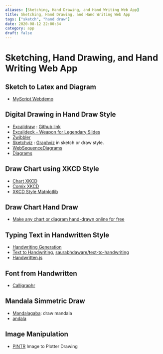 ```yaml
---
aliases: [Sketching, Hand Drawing, and Hand Writing Web App]
title: Sketching, Hand Drawing, and Hand Writing Web App
tags: ["sketch", "hand draw"]
date: 2020-08-12 22:00:34
category: app
draft: false
---
```


# Sketching, Hand Drawing, and Hand Writing Web App

## Sketch to Latex and Diagram

- [MyScript Webdemo](https://webdemo.myscript.com/)

## Digital Drawing in Hand Draw Style

- [Excalidraw](https://excalidraw.com/) : [Github link](https://github.com/excalidraw/excalidraw)
- [Excalideck - Weapon for Legendary Slides](https://excalideck.com/)
- [Zwibbler](https://zwibbler.com/demo/)
- [Sketchviz](https://sketchviz.com/new) : [Graphviz](https://www.graphviz.org/) in sketch or draw style.
- [WebSequenceDiagrams](https://www.websequencediagrams.com/)
- [Diagrams](https://app.diagrams.net/)

## Draw Chart using XKCD Style

- [Chart XKCD](https://timqian.com/chart.xkcd/)
- [Comix XKCD](https://cmx.io/edit/)
- [XKCD Style Matplotlib](https://jakevdp.github.io/blog/2012/10/07/xkcd-style-plots-in-matplotlib/)

## Draw Chart Hand Draw

- [Make any chart or diagram hand-drawn online for free](https://instad.io/)

## Typing Text in Handwritten Style

- [Handwriting Generation](https://seanvasquez.com/handwriting-generation/)
- [Text to Handwriting](https://saurabhdaware.github.io/text-to-handwriting/), [saurabhdaware/text-to-handwriting](https://github.com/saurabhdaware/text-to-handwriting)
- [Handwritten.js](https://alias-rahil.github.io/handwritten.js/)

## Font from Handwritten

- [Calligraphr](https://www.calligraphr.com/en/)

## Mandala Simmetric Draw

- [Mandalagaba](https://www.mandalagaba.com/): draw mandala
- [andala](https://www.aliciaunderhill.xyz/Andala/)

## Image Manipulation

- [PINTR](https://javier.xyz/pintr/) Image to Plotter Drawing
